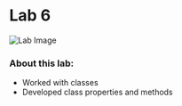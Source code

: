 # Lab 6

![Lab Image](https://images.unsplash.com/photo-1572195191358-ff4ca3a80868?ixid=MnwxMjA3fDB8MHxzZWFyY2h8NHx8Y29tcHV0ZXIlMjBsYWJ8ZW58MHx8MHx8&ixlib=rb-1.2.1&auto=format&fit=crop&w=500&q=60)

### About this lab:
* Worked with classes 
* Developed class properties and methods 
